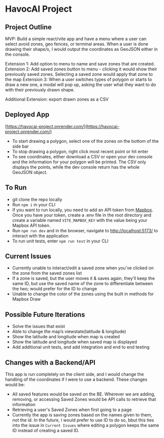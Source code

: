 # HavocAI Project

## Project Outline

MVP: Build a simple react/vite app and have a menu where a user can select avoid zones, geo fences, or terminal areas. When a user is done drawing their shape/s, I would output the coordinates as GeoJSON either in the console.

Extension 1: Add option to menu to name and save zones that are created.
Extension 2: Add saved zones button to menu - clicking it would show their previously saved zones. Selecting a saved zone would apply that zone to the map
Extension 3: When a user switches types of polygon or starts to draw a new one, a modal will pop up, asking the user what they want to do with their previously drawn shape.

Additional Extension: export drawn zones as a CSV

## Deployed App
[https://havocai-project.onrender.com/](https://havocai-project.onrender.com/)
- To start drawing a polygon, select one of the zones on the bottom of the side bar
- To stop drawing a polygon, right click most recent point or hit enter
- To see coordinates, either download a CSV or open your dev console and the information for your polygon will be printed. The CSV only displays the points, while the dev console return has the whole GeoJSON object. 

## To Run
- git clone the repo locally
- Run ```npm i``` in your CLI
- If you want to run locally, you need to add an API token from [Mapbox](https://www.mapbox.com/). Once you have your token, create a .env file in the root directory and create a variable named ```VITE_MAPBOX_KEY``` with the value being your Mapbox API token.
- Run ```npm run dev``` and in the browser, navigate to [http://localhost:5173/](http://localhost:5173/) to interact with the application
- To run unit tests, enter ```npm run test``` in your CLI

## Current Issues
- Currently unable to interact/edit a saved zone when you've clicked on the zone from the saved zones list
- If a zone is saved, but the user moves it & saves again, they’ll keep the same ID, but use the saved name of the zone to differentiate between the two; would prefer for the ID to change
- Unable to change the color of the zones using the built in methods for Mapbox Draw

## Possible Future Iterations
- Solve the issues that exist
- Able to change the map’s viewstate(latitude & longitude)
- Show the latitude and longitude when map is created
- Show the latitude and longitude when saved map is displayed
- Add additional unit tests, and add integration and end to end testing

## Changes with a Backend/API
This app is run completely on the client side, and I would change the handling of the coordinates if I were to use a backend. These changes would be:

- All saved features would be saved on the BE. Wherever we are adding, removing, or accessing Saved Zones would be API calls to retrieve that information
- Retrieving a user's Saved Zones when first going to a page
- Currently the app is saving zones based on the names given to them, not the id. In the future, I would prefer to use ID to do so, bbut this ties into the issue in `Current Issues` where editing a polygon keeps the same ID instead of creating a saved ID.



